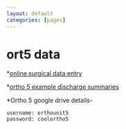 ```yaml
---
layout: default
categories: [pages]
---
```


# ort5 data


*[online surgical data entry](https://docs.google.com/forms/d/e/1FAIpQLSdUQKKS0_PdOqeDwxUc-XNH-m2nCG5qty0eXMV7z0Xdsv3sRQ/viewform)

*[ortho 5 example discharge summaries](https://drive.google.com/open?id=1pj5fw9N7w3GkAjZDmho_tmbMsgCWKVDzAXKhkQ6N_1c)

*Ortho 5 google drive details-

```
username: orthounit5
password: coolortho5
```

